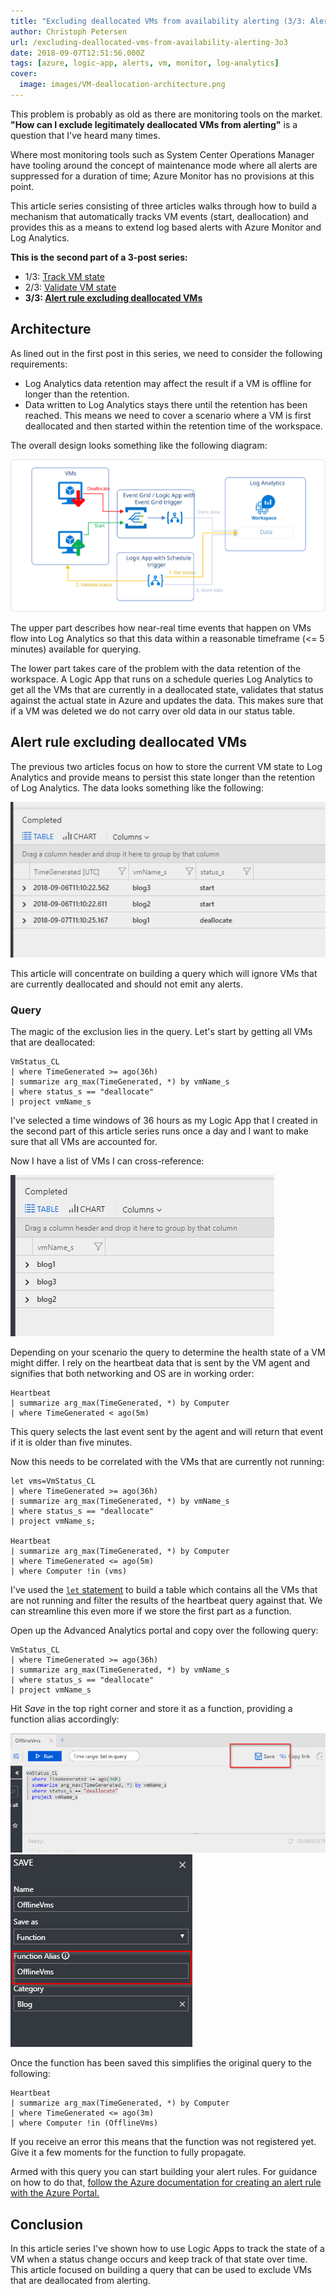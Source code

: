 ```yaml
---
title: "Excluding deallocated VMs from availability alerting (3/3: Alert rule excluding deallocated VMs)"
author: Christoph Petersen
url: /excluding-deallocated-vms-from-availability-alerting-3o3
date: 2018-09-07T12:51:56.000Z
tags: [azure, logic-app, alerts, vm, monitor, log-analytics]
cover: 
  image: images/VM-deallocation-architecture.png
---
```


This problem is probably as old as there are monitoring tools on the market. **"How can I exclude legitimately deallocated VMs from alerting"** is a question that I've heard many times.

Where most monitoring tools such as System Center Operations Manager have tooling around the concept of maintenance mode where all alerts are suppressed for a duration of time; Azure Monitor has no provisions at this point.

This article series consisting of three articles walks through how to build a mechanism that automatically tracks VM events (start, deallocation) and provides this as a means to extend log based alerts with Azure Monitor and Log Analytics.

**This is the second part of a 3-post series:**

* 1/3: [Track VM state](__GHOST_URL__/excluding-deallocated-vms-from-availability-alerting-1o3/)
* 2/3: [Validate VM state](__GHOST_URL__/excluding-deallocated-vms-from-availability-alerting-2o3/)
* **3/3: [Alert rule excluding deallocated VMs](__GHOST_URL__/excluding-deallocated-vms-from-availability-alerting-3o3/)**

## Architecture

As lined out in the first post in this series, we need to consider the following requirements:

* Log Analytics data retention may affect the result if a VM is offline for longer than the retention.
* Data written to Log Analytics stays there until the retention has been reached. This means we need to cover a scenario where a VM is first deallocated and then started within the retention time of the workspace.

The overall design looks something like the following diagram:

![Solution design](images/VM-deallocation-architecture.svg)

The upper part describes how near-real time events that happen on VMs flow into Log Analytics so that this data within a reasonable timeframe (<= 5 minutes) available for querying.

The lower part takes care of the problem with the data retention of the workspace. A Logic App that runs on a schedule queries Log Analytics to get all the VMs that are currently in a deallocated state, validates that status against the actual state in Azure and updates the data. This makes sure that if a VM was deleted we do not carry over old data in our status table.

## Alert rule excluding deallocated VMs

The previous two articles focus on how to store the current VM state to Log Analytics and provide means to persist this state longer than the retention of Log Analytics. The data looks something like the following:

![VM state in Log Analytics](images/image-29.png)

This article will concentrate on building a query which will ignore VMs that are currently deallocated and should not emit any alerts.

### Query

The magic of the exclusion lies in the query. Let's start by getting all VMs that are deallocated:

```
VmStatus_CL
| where TimeGenerated >= ago(36h)
| summarize arg_max(TimeGenerated, *) by vmName_s
| where status_s == "deallocate"
| project vmName_s 
```

I've selected a time windows of 36 hours as my Logic App that I created in the second part of this article series runs once a day and I want to make sure that all VMs are accounted for.

Now I have a list of VMs I can cross-reference:

![List of deallocated VMs](images/image-30.png)

Depending on your scenario the query to determine the health state of a VM might differ. I rely on the heartbeat data that is sent by the VM agent and signifies that both networking and OS are in working order:

```
Heartbeat
| summarize arg_max(TimeGenerated, *) by Computer
| where TimeGenerated < ago(5m)
```

This query selects the last event sent by the agent and will return that event if it is older than five minutes.

Now this needs to be correlated with the VMs that are currently not running:

```
let vms=VmStatus_CL
| where TimeGenerated >= ago(36h)
| summarize arg_max(TimeGenerated, *) by vmName_s
| where status_s == "deallocate"
| project vmName_s;

Heartbeat
| summarize arg_max(TimeGenerated, *) by Computer
| where TimeGenerated <= ago(5m)
| where Computer !in (vms)
```

I've used the [ `let` statement](https://docs.loganalytics.io/docs/Language-Reference/Query-statements/Let-statement) to build a table which contains all the VMs that are not running and filter the results of the heartbeat query against that. We can streamline this even more if we store the first part as a function.

Open up the Advanced Analytics portal and copy over the following query:

```
VmStatus_CL
| where TimeGenerated >= ago(36h)
| summarize arg_max(TimeGenerated, *) by vmName_s
| where status_s == "deallocate"
| project vmName_s
```

Hit *Save* in the top right corner and store it as a function, providing a function alias accordingly:

![**Save **the query as a function](images/image-31.png)
![Function configuration](images/image-32.png)

Once the function has been saved this simplifies the original query to the following:

```
Heartbeat
| summarize arg_max(TimeGenerated, *) by Computer
| where TimeGenerated <= ago(3m)
| where Computer !in (OfflineVms)
```

If you receive an error this means that the function was not registered yet. Give it a few moments for the function to fully propagate.

Armed with this query you can start building your alert rules. For guidance on how to do that, [follow the Azure documentation for creating an alert rule with the Azure Portal.](https://docs.microsoft.com/en-us/azure/monitoring-and-diagnostics/monitor-alerts-unified-usage#create-an-alert-rule-with-the-azure-portal)

## Conclusion

In this article series I've shown how to use Logic Apps to track the state of a VM when a status change occurs and keep track of that state over time. This article focused on building a query that can be used to exclude VMs that are deallocated from alerting.
